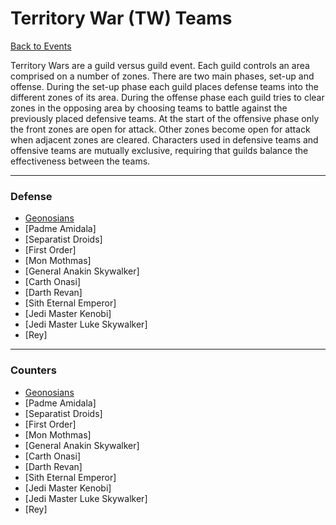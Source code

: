 # Territory War (TW) Teams

[Back to Events](../README.md)

Territory Wars are a guild versus guild event. Each guild controls an area 
comprised on a number of zones. There are two main phases, set-up and 
offense. During the set-up phase each guild places defense teams into the 
different zones of its area. During the offense phase each guild tries to clear 
zones in the opposing area by choosing teams to battle against the 
previously placed defensive teams. At the start of the offensive phase only 
the front zones are open for attack. Other zones become open for attack when 
adjacent zones are cleared. Characters used in defensive teams and offensive 
teams are mutually exclusive, requiring that guilds balance the 
effectiveness between the teams.

---

### Defense
  - [Geonosians](../Teams/Geos.md#territory-war-defense)
  - [Padme Amidala]
  - [Separatist Droids]
  - [First Order]
  - [Mon Mothmas]
  - [General Anakin Skywalker]
  - [Carth Onasi]
  - [Darth Revan]
  - [Sith Eternal Emperor]
  - [Jedi Master Kenobi]
  - [Jedi Master Luke Skywalker]
  - [Rey]

---

### Counters
  - [Geonosians](../Teams/Geos.md#counters)
  - [Padme Amidala]
  - [Separatist Droids]
  - [First Order]
  - [Mon Mothmas]
  - [General Anakin Skywalker]
  - [Carth Onasi]
  - [Darth Revan]
  - [Sith Eternal Emperor]
  - [Jedi Master Kenobi]
  - [Jedi Master Luke Skywalker]
  - [Rey]

